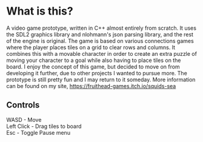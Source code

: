 # What is this?
A video game prototype, written in C++ almost entirely from scratch. It uses the SDL2 graphics library and nlohmann's json parsing library, and the rest of the engine is original. The game is based on various connections games where the player places tiles on a grid to clear rows and columns. It combines this with a movable character in order to create an extra puzzle of moving your character to a goal while also having to place tiles on the board. I enjoy the concept of this game, but decided to move on from developing it further, due to other projects I wanted to pursue more. The prototype is still pretty fun and I may return to it someday. More information can be found on my site, https://fruithead-games.itch.io/squids-sea

## Controls
WASD - Move  
Left Click - Drag tiles to board  
Esc - Toggle Pause menu
